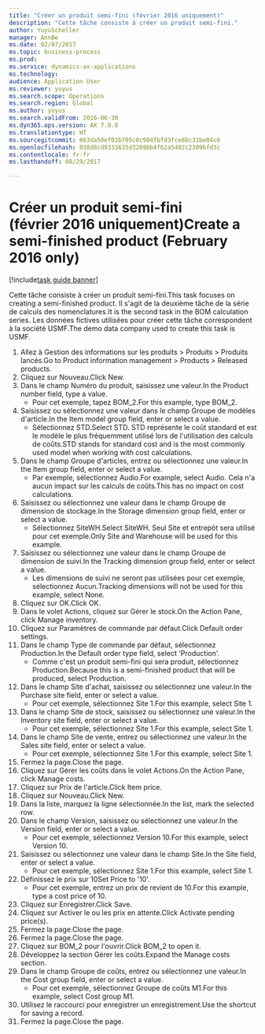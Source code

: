 ```yaml
--- 
title: "Créer un produit semi-fini (février 2016 uniquement)"
description: "Cette tâche consiste à créer un produit semi-fini."
author: YuyuScheller
manager: AnnBe
ms.date: 02/07/2017
ms.topic: business-process
ms.prod: 
ms.service: dynamics-ax-applications
ms.technology: 
audience: Application User
ms.reviewer: yuyus
ms.search.scope: Operations
ms.search.region: Global
ms.author: yuyus
ms.search.validFrom: 2016-06-30
ms.dyn365.ops.version: AX 7.0.0
ms.translationtype: HT
ms.sourcegitcommit: 663da58ef01b705c0c984fbfd3fce8bc31be04c6
ms.openlocfilehash: 038d8cd9333635d3269bb4f62a5402c2309bfd3c
ms.contentlocale: fr-fr
ms.lasthandoff: 08/29/2017

---
```

# <a name="create-a-semi-finished-product-february-2016-only"></a><span data-ttu-id="15963-103">Créer un produit semi-fini (février 2016 uniquement)</span><span class="sxs-lookup"><span data-stu-id="15963-103">Create a semi-finished product (February 2016 only)</span></span>

[!include[task guide banner](../../includes/task-guide-banner.md)]

<span data-ttu-id="15963-104">Cette tâche consiste à créer un produit semi-fini.</span><span class="sxs-lookup"><span data-stu-id="15963-104">This task focuses on creating a semi-finished product.</span></span> <span data-ttu-id="15963-105">Il s'agit de la deuxième tâche de la série de calculs des nomenclatures.</span><span class="sxs-lookup"><span data-stu-id="15963-105">It is the second task in the BOM calculation series.</span></span> <span data-ttu-id="15963-106">Les données fictives utilisées pour créer cette tâche correspondent à la société USMF.</span><span class="sxs-lookup"><span data-stu-id="15963-106">The demo data company used to create this task is USMF.</span></span>

1. <span data-ttu-id="15963-107">Allez à Gestion des informations sur les produits > Produits > Produits lancés.</span><span class="sxs-lookup"><span data-stu-id="15963-107">Go to Product information management > Products > Released products.</span></span>
2. <span data-ttu-id="15963-108">Cliquez sur Nouveau.</span><span class="sxs-lookup"><span data-stu-id="15963-108">Click New.</span></span>
3. <span data-ttu-id="15963-109">Dans le champ Numéro du produit, saisissez une valeur.</span><span class="sxs-lookup"><span data-stu-id="15963-109">In the Product number field, type a value.</span></span>
    * <span data-ttu-id="15963-110">Pour cet exemple, tapez BOM_2.</span><span class="sxs-lookup"><span data-stu-id="15963-110">For this example, type BOM_2.</span></span>  
4. <span data-ttu-id="15963-111">Saisissez ou sélectionnez une valeur dans le champ Groupe de modèles d'article.</span><span class="sxs-lookup"><span data-stu-id="15963-111">In the Item model group field, enter or select a value.</span></span>
    * <span data-ttu-id="15963-112">Sélectionnez STD.</span><span class="sxs-lookup"><span data-stu-id="15963-112">Select STD.</span></span> <span data-ttu-id="15963-113">STD représente le coût standard et est le modèle le plus fréquemment utilisé lors de l'utilisation des calculs de coûts.</span><span class="sxs-lookup"><span data-stu-id="15963-113">STD stands for standard cost and is the most commonly used model when working with cost calculations.</span></span>  
5. <span data-ttu-id="15963-114">Dans le champ Groupe d'articles, entrez ou sélectionnez une valeur.</span><span class="sxs-lookup"><span data-stu-id="15963-114">In the Item group field, enter or select a value.</span></span>
    * <span data-ttu-id="15963-115">Par exemple, sélectionnez Audio.</span><span class="sxs-lookup"><span data-stu-id="15963-115">For example, select Audio.</span></span> <span data-ttu-id="15963-116">Cela n'a aucun impact sur les calculs de coûts.</span><span class="sxs-lookup"><span data-stu-id="15963-116">This has no impact on cost calculations.</span></span>  
6. <span data-ttu-id="15963-117">Saisissez ou sélectionnez une valeur dans le champ Groupe de dimension de stockage.</span><span class="sxs-lookup"><span data-stu-id="15963-117">In the Storage dimension group field, enter or select a value.</span></span>
    * <span data-ttu-id="15963-118">Sélectionnez SiteWH.</span><span class="sxs-lookup"><span data-stu-id="15963-118">Select SiteWH.</span></span> <span data-ttu-id="15963-119">Seul Site et entrepôt sera utilisé pour cet exemple.</span><span class="sxs-lookup"><span data-stu-id="15963-119">Only Site and Warehouse will be used for this example.</span></span>  
7. <span data-ttu-id="15963-120">Saisissez ou sélectionnez une valeur dans le champ Groupe de dimension de suivi.</span><span class="sxs-lookup"><span data-stu-id="15963-120">In the Tracking dimension group field, enter or select a value.</span></span>
    * <span data-ttu-id="15963-121">Les dimensions de suivi ne seront pas utilisées pour cet exemple, sélectionnez Aucun.</span><span class="sxs-lookup"><span data-stu-id="15963-121">Tracking dimensions will not be used for this example, select None.</span></span>  
8. <span data-ttu-id="15963-122">Cliquez sur OK.</span><span class="sxs-lookup"><span data-stu-id="15963-122">Click OK.</span></span>
9. <span data-ttu-id="15963-123">Dans le volet Actions, cliquez sur Gérer le stock.</span><span class="sxs-lookup"><span data-stu-id="15963-123">On the Action Pane, click Manage inventory.</span></span>
10. <span data-ttu-id="15963-124">Cliquez sur Paramètres de commande par défaut.</span><span class="sxs-lookup"><span data-stu-id="15963-124">Click Default order settings.</span></span>
11. <span data-ttu-id="15963-125">Dans le champ Type de commande par défaut, sélectionnez Production.</span><span class="sxs-lookup"><span data-stu-id="15963-125">In the Default order type field, select 'Production'.</span></span>
    * <span data-ttu-id="15963-126">Comme c'est un produit semi-fini qui sera produit, sélectionnez Production.</span><span class="sxs-lookup"><span data-stu-id="15963-126">Because this is a semi-finished product that will be produced, select Production.</span></span>  
12. <span data-ttu-id="15963-127">Dans le champ Site d'achat, saisissez ou sélectionnez une valeur.</span><span class="sxs-lookup"><span data-stu-id="15963-127">In the Purchase site field, enter or select a value.</span></span>
    * <span data-ttu-id="15963-128">Pour cet exemple, sélectionnez Site 1.</span><span class="sxs-lookup"><span data-stu-id="15963-128">For this example, select Site 1.</span></span>  
13. <span data-ttu-id="15963-129">Dans le champ Site de stock, saisissez ou sélectionnez une valeur.</span><span class="sxs-lookup"><span data-stu-id="15963-129">In the Inventory site field, enter or select a value.</span></span>
    * <span data-ttu-id="15963-130">Pour cet exemple, sélectionnez Site 1.</span><span class="sxs-lookup"><span data-stu-id="15963-130">For this example, select Site 1.</span></span>  
14. <span data-ttu-id="15963-131">Dans le champ Site de vente, entrez ou sélectionnez une valeur.</span><span class="sxs-lookup"><span data-stu-id="15963-131">In the Sales site field, enter or select a value.</span></span>
    * <span data-ttu-id="15963-132">Pour cet exemple, sélectionnez Site 1.</span><span class="sxs-lookup"><span data-stu-id="15963-132">For this example, select Site 1.</span></span>  
15. <span data-ttu-id="15963-133">Fermez la page.</span><span class="sxs-lookup"><span data-stu-id="15963-133">Close the page.</span></span>
16. <span data-ttu-id="15963-134">Cliquez sur Gérer les coûts dans le volet Actions.</span><span class="sxs-lookup"><span data-stu-id="15963-134">On the Action Pane, click Manage costs.</span></span>
17. <span data-ttu-id="15963-135">Cliquez sur Prix de l'article.</span><span class="sxs-lookup"><span data-stu-id="15963-135">Click Item price.</span></span>
18. <span data-ttu-id="15963-136">Cliquez sur Nouveau.</span><span class="sxs-lookup"><span data-stu-id="15963-136">Click New.</span></span>
19. <span data-ttu-id="15963-137">Dans la liste, marquez la ligne sélectionnée.</span><span class="sxs-lookup"><span data-stu-id="15963-137">In the list, mark the selected row.</span></span>
20. <span data-ttu-id="15963-138">Dans le champ Version, saisissez ou sélectionnez une valeur.</span><span class="sxs-lookup"><span data-stu-id="15963-138">In the Version field, enter or select a value.</span></span>
    * <span data-ttu-id="15963-139">Pour cet exemple, sélectionnez Version 10.</span><span class="sxs-lookup"><span data-stu-id="15963-139">For this example, select Version 10.</span></span>  
21. <span data-ttu-id="15963-140">Saisissez ou sélectionnez une valeur dans le champ Site.</span><span class="sxs-lookup"><span data-stu-id="15963-140">In the Site field, enter or select a value.</span></span>
    * <span data-ttu-id="15963-141">Pour cet exemple, sélectionnez Site 1.</span><span class="sxs-lookup"><span data-stu-id="15963-141">For this example, select Site 1.</span></span>  
22. <span data-ttu-id="15963-142">Définissez le prix sur 10</span><span class="sxs-lookup"><span data-stu-id="15963-142">Set Price to '10'.</span></span>
    * <span data-ttu-id="15963-143">Pour cet exemple, entrez un prix de revient de 10.</span><span class="sxs-lookup"><span data-stu-id="15963-143">For this example, type a cost price of 10.</span></span>  
23. <span data-ttu-id="15963-144">Cliquez sur Enregistrer.</span><span class="sxs-lookup"><span data-stu-id="15963-144">Click Save.</span></span>
24. <span data-ttu-id="15963-145">Cliquez sur Activer le ou les prix en attente.</span><span class="sxs-lookup"><span data-stu-id="15963-145">Click Activate pending price(s).</span></span>
25. <span data-ttu-id="15963-146">Fermez la page.</span><span class="sxs-lookup"><span data-stu-id="15963-146">Close the page.</span></span>
26. <span data-ttu-id="15963-147">Fermez la page.</span><span class="sxs-lookup"><span data-stu-id="15963-147">Close the page.</span></span>
27. <span data-ttu-id="15963-148">Cliquez sur BOM_2 pour l'ouvrir.</span><span class="sxs-lookup"><span data-stu-id="15963-148">Click BOM_2 to open it.</span></span>
28. <span data-ttu-id="15963-149">Développez la section Gérer les coûts.</span><span class="sxs-lookup"><span data-stu-id="15963-149">Expand the Manage costs section.</span></span>
29. <span data-ttu-id="15963-150">Dans le champ Groupe de coûts, entrez ou sélectionnez une valeur.</span><span class="sxs-lookup"><span data-stu-id="15963-150">In the Cost group field, enter or select a value.</span></span>
    * <span data-ttu-id="15963-151">Pour cet exemple, sélectionnez Groupe de coûts M1.</span><span class="sxs-lookup"><span data-stu-id="15963-151">For this example, select Cost group M1.</span></span>  
30. <span data-ttu-id="15963-152">Utilisez le raccourci pour enregistrer un enregistrement.</span><span class="sxs-lookup"><span data-stu-id="15963-152">Use the shortcut for saving a record.</span></span>
31. <span data-ttu-id="15963-153">Fermez la page.</span><span class="sxs-lookup"><span data-stu-id="15963-153">Close the page.</span></span>


